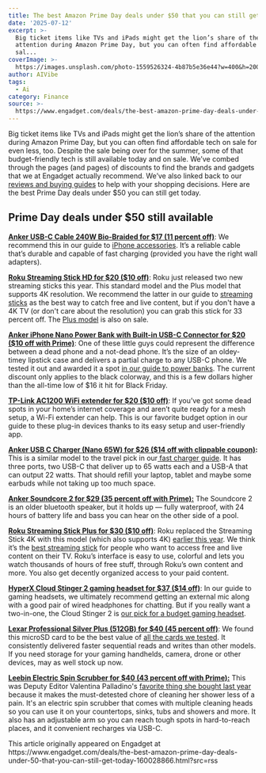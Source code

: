 ```yaml
---
title: The best Amazon Prime Day deals under $50 that you can still get today
date: '2025-07-12'
excerpt: >-
  Big ticket items like TVs and iPads might get the lion’s share of the
  attention during Amazon Prime Day, but you can often find affordable tech on
  sal...
coverImage: >-
  https://images.unsplash.com/photo-1559526324-4b87b5e36e44?w=400&h=200&fit=crop&auto=format
author: AIVibe
tags:
  - Ai
category: Finance
source: >-
  https://www.engadget.com/deals/the-best-amazon-prime-day-deals-under-50-that-you-can-still-get-today-160028866.html?src=rss
---
```

<p>Big ticket items like TVs and iPads might get the lion’s share of the attention during Amazon Prime Day, but you can often find affordable tech on sale for even less, too. Despite the sale being over for the summer, some of that budget-friendly tech is still available today and on sale. We’ve combed through the pages (and pages) of discounts to find the brands and gadgets that we at Engadget actually recommend. We’ve also linked back to our <a data-i13n="cpos:1;pos:1" href="https://www.engadget.com/best-tech/">reviews and buying guides</a> to help with your shopping decisions. Here are the best Prime Day deals under $50 you can still get today.</p> 
<h2 id="jump-link-prime-day-deals-under-50-still-available">Prime Day deals under $50 still available</h2> 
<p>
 <core-commerce id="d0faf79ff88e454bba05f0ff8bf559e6" data-type="product-list" data-original-url="https://www.amazon.com/dp/B0CWXNS552?th=1"></core-commerce></p> 
<p><a data-i13n="elm:affiliate_link;sellerN:Amazon;elmt:;cpos:2;pos:1" href="https://shopping.yahoo.com/rdlw?merchantId=66ea567a-c987-4c2e-a2ff-02904efde6ea&amp;itemId=amazon_B0C4FDJ8F7&amp;siteId=us-engadget&amp;pageId=1p-autolink&amp;contentUuid=12d45a7c-16b4-420e-be3b-0d831db73e6f&amp;featureId=text-link&amp;merchantName=Amazon&amp;linkText=Anker+USB-C+Cable+240W+Bio-Braided+for+%2417+%2811+percent+off%29&amp;custData=eyJzb3VyY2VOYW1lIjoiV2ViLURlc2t0b3AtVmVyaXpvbiIsImxhbmRpbmdVcmwiOiJodHRwczovL3d3dy5hbWF6b24uY29tL0Fua2VyLUJpby1CcmFpZGVkLUNoYXJnZXItTWFjQm9vay1TYW1zdW5nL2RwL0IwQzRGREo4Rjc_dGFnPWdkZ3QwYy0yMCIsImNvbnRlbnRVdWlkIjoiMTJkNDVhN2MtMTZiNC00MjBlLWJlM2ItMGQ4MzFkYjczZTZmIiwib3JpZ2luYWxVcmwiOiJodHRwczovL3d3dy5hbWF6b24uY29tL0Fua2VyLUJpby1CcmFpZGVkLUNoYXJnZXItTWFjQm9vay1TYW1zdW5nL2RwL0IwQzRGREo4RjciLCJkeW5hbWljQ2VudHJhbFRyYWNraW5nSWQiOnRydWUsInNpdGVJZCI6InVzLWVuZ2FkZ2V0IiwicGFnZUlkIjoiMXAtYXV0b2xpbmsiLCJmZWF0dXJlSWQiOiJ0ZXh0LWxpbmsifQ&amp;signature=AQAAAfZuDh0c-PUL8pBi1wGavKgcx18UtP6asta-q65h9rav&amp;gcReferrer=https%3A%2F%2Fwww.amazon.com%2FAnker-Bio-Braided-Charger-MacBook-Samsung%2Fdp%2FB0C4FDJ8F7" class="rapid-with-clickid" data-original-link="https://www.amazon.com/Anker-Bio-Braided-Charger-MacBook-Samsung/dp/B0C4FDJ8F7?th=1"><strong>Anker USB-C Cable 240W Bio-Braided for $17 (11 percent off)</strong></a>: We recommend this in our guide to <a data-i13n="cpos:3;pos:1" href="https://www.engadget.com/computing/accessories/best-iphone-accessories-140022449.html">iPhone accessories</a>. It’s a reliable cable that’s durable and capable of fast charging (provided you have the right wall adapters).</p> <span id="end-legacy-contents"></span>
<p><a data-i13n="elm:affiliate_link;sellerN:Amazon;elmt:;cpos:4;pos:1" href="https://shopping.yahoo.com/rdlw?merchantId=66ea567a-c987-4c2e-a2ff-02904efde6ea&amp;itemId=amazon_B0DXXYS4BJ&amp;siteId=us-engadget&amp;pageId=1p-autolink&amp;contentUuid=12d45a7c-16b4-420e-be3b-0d831db73e6f&amp;featureId=text-link&amp;merchantName=Amazon&amp;linkText=Roku+Streaming+Stick+HD+for+%2420+%28%2410+off%29&amp;custData=eyJzb3VyY2VOYW1lIjoiV2ViLURlc2t0b3AtVmVyaXpvbiIsImxhbmRpbmdVcmwiOiJodHRwczovL3d3dy5hbWF6b24uY29tL1Jva3UtU3RyZWFtaW5nLVN0aWNrLTIwMjUtRGV2aWNlL2RwL0IwRFhYWVM0Qko_dGFnPWdkZ3QwYy0yMCIsImNvbnRlbnRVdWlkIjoiMTJkNDVhN2MtMTZiNC00MjBlLWJlM2ItMGQ4MzFkYjczZTZmIiwib3JpZ2luYWxVcmwiOiJodHRwczovL3d3dy5hbWF6b24uY29tL1Jva3UtU3RyZWFtaW5nLVN0aWNrLTIwMjUtRGV2aWNlL2RwL0IwRFhYWVM0QkoiLCJkeW5hbWljQ2VudHJhbFRyYWNraW5nSWQiOnRydWUsInNpdGVJZCI6InVzLWVuZ2FkZ2V0IiwicGFnZUlkIjoiMXAtYXV0b2xpbmsiLCJmZWF0dXJlSWQiOiJ0ZXh0LWxpbmsifQ&amp;signature=AQAAAbxGIk4QkLeiJTyOi9eTNZmv71pPwHPcfs7LSilpBky3&amp;gcReferrer=https%3A%2F%2Fwww.amazon.com%2FRoku-Streaming-Stick-2025-Device%2Fdp%2FB0DXXYS4BJ" class="rapid-with-clickid" data-original-link="https://www.amazon.com/Roku-Streaming-Stick-2025-Device/dp/B0DXXYS4BJ"><strong>Roku Streaming Stick HD for $20 ($10 off)</strong></a>: Roku just released two new streaming sticks this year. This standard model and the Plus model that supports 4K resolution. We recommend the latter in our guide to <a data-i13n="cpos:5;pos:1" href="https://www.engadget.com/entertainment/streaming/best-streaming-devices-media-players-123021395.html">streaming sticks</a> as the best way to catch free and live content, but if you don't have a 4K TV (or don't care about the resolution) you can grab this stick for 33 percent off. The <a data-i13n="elm:affiliate_link;sellerN:Amazon;elmt:;cpos:6;pos:1" href="https://shopping.yahoo.com/rdlw?merchantId=66ea567a-c987-4c2e-a2ff-02904efde6ea&amp;itemId=amazon_B0DXY833HV&amp;siteId=us-engadget&amp;pageId=1p-autolink&amp;contentUuid=12d45a7c-16b4-420e-be3b-0d831db73e6f&amp;featureId=text-link&amp;merchantName=Amazon&amp;linkText=Plus+model&amp;custData=eyJzb3VyY2VOYW1lIjoiV2ViLURlc2t0b3AtVmVyaXpvbiIsImxhbmRpbmdVcmwiOiJodHRwczovL3d3dy5hbWF6b24uY29tL1Jva3UtU3RyZWFtaW5nLVN0aWNrLVBsdXMtMjAyNS9kcC9CMERYWTgzM0hWP3RhZz1nZGd0MGMtMjAiLCJjb250ZW50VXVpZCI6IjEyZDQ1YTdjLTE2YjQtNDIwZS1iZTNiLTBkODMxZGI3M2U2ZiIsIm9yaWdpbmFsVXJsIjoiaHR0cHM6Ly93d3cuYW1hem9uLmNvbS9Sb2t1LVN0cmVhbWluZy1TdGljay1QbHVzLTIwMjUvZHAvQjBEWFk4MzNIViIsImR5bmFtaWNDZW50cmFsVHJhY2tpbmdJZCI6dHJ1ZSwic2l0ZUlkIjoidXMtZW5nYWRnZXQiLCJwYWdlSWQiOiIxcC1hdXRvbGluayIsImZlYXR1cmVJZCI6InRleHQtbGluayJ9&amp;signature=AQAAAT88SW08mNVhu6XlqZP2rPU80a0MiWKv6kEYqEBIHuK3&amp;gcReferrer=https%3A%2F%2Fwww.amazon.com%2FRoku-Streaming-Stick-Plus-2025%2Fdp%2FB0DXY833HV" class="rapid-with-clickid" data-original-link="https://www.amazon.com/Roku-Streaming-Stick-Plus-2025/dp/B0DXY833HV">Plus model</a> is also on sale.</p> 
<p><a data-i13n="elm:affiliate_link;sellerN:Amazon;elmt:;cpos:7;pos:1" href="https://shopping.yahoo.com/rdlw?merchantId=66ea567a-c987-4c2e-a2ff-02904efde6ea&amp;itemId=amazon_B0C6XK77HJ&amp;siteId=us-engadget&amp;pageId=1p-autolink&amp;contentUuid=12d45a7c-16b4-420e-be3b-0d831db73e6f&amp;featureId=text-link&amp;merchantName=Amazon&amp;linkText=Anker+iPhone+Nano+Power+Bank+with+Built-in+USB-C+Connector+for+%2420+%28%2410+off+with+Prime%29&amp;custData=eyJzb3VyY2VOYW1lIjoiV2ViLURlc2t0b3AtVmVyaXpvbiIsImxhbmRpbmdVcmwiOiJodHRwczovL3d3dy5hbWF6b24uY29tL2RwL0IwQzZYSzc3SEo_dGFnPWdkZ3QwYy0yMCIsImNvbnRlbnRVdWlkIjoiMTJkNDVhN2MtMTZiNC00MjBlLWJlM2ItMGQ4MzFkYjczZTZmIiwib3JpZ2luYWxVcmwiOiJodHRwczovL3d3dy5hbWF6b24uY29tL2RwL0IwQzZYSzc3SEoiLCJkeW5hbWljQ2VudHJhbFRyYWNraW5nSWQiOnRydWUsInNpdGVJZCI6InVzLWVuZ2FkZ2V0IiwicGFnZUlkIjoiMXAtYXV0b2xpbmsiLCJmZWF0dXJlSWQiOiJ0ZXh0LWxpbmsifQ&amp;signature=AQAAAQigAPZOmJDpstJjpOkudLlGLh6z3qQS6C3wv1y3ofsB&amp;gcReferrer=https%3A%2F%2Fwww.amazon.com%2Fdp%2FB0C6XK77HJ" class="rapid-with-clickid" data-original-link="https://www.amazon.com/dp/B0C6XK77HJ?th=1"><strong>Anker iPhone Nano Power Bank with Built-in USB-C Connector for $20 ($10 off with Prime)</strong></a>: One of these little guys could represent the difference between a dead phone and a not-dead phone. It’s the size of an oldey-timey lipstick case and delivers a partial charge to any USB-C phone. We tested it out and awarded it a spot <a data-i13n="cpos:8;pos:1" href="https://www.engadget.com/computing/accessories/best-power-bank-143048526.html">in our guide to power banks</a>. The current discount only applies to the black colorway, and this is a few dollars higher than the all-time low of $16 it hit for Black Friday.</p> 
<p><a data-i13n="elm:affiliate_link;sellerN:Amazon;elmt:;cpos:9;pos:1" href="https://shopping.yahoo.com/rdlw?merchantId=66ea567a-c987-4c2e-a2ff-02904efde6ea&amp;itemId=amazon_B08RHD97QY&amp;siteId=us-engadget&amp;pageId=1p-autolink&amp;contentUuid=12d45a7c-16b4-420e-be3b-0d831db73e6f&amp;featureId=text-link&amp;merchantName=Amazon&amp;linkText=TP-Link+AC1200+WiFi+extender+for+%2420+%28%2410+off%29&amp;custData=eyJzb3VyY2VOYW1lIjoiV2ViLURlc2t0b3AtVmVyaXpvbiIsImxhbmRpbmdVcmwiOiJodHRwczovL3d3dy5hbWF6b24uY29tL2RwL0IwOFJIRDk3UVk_dGFnPWdkZ3QwYy0yMCIsImNvbnRlbnRVdWlkIjoiMTJkNDVhN2MtMTZiNC00MjBlLWJlM2ItMGQ4MzFkYjczZTZmIiwib3JpZ2luYWxVcmwiOiJodHRwczovL3d3dy5hbWF6b24uY29tL2RwL0IwOFJIRDk3UVkiLCJkeW5hbWljQ2VudHJhbFRyYWNraW5nSWQiOnRydWUsInNpdGVJZCI6InVzLWVuZ2FkZ2V0IiwicGFnZUlkIjoiMXAtYXV0b2xpbmsiLCJmZWF0dXJlSWQiOiJ0ZXh0LWxpbmsifQ&amp;signature=AQAAAVRT-LxztPRXFmwBgIlrtVYE1fJIuk-_bPyMnCnxVBtI&amp;gcReferrer=https%3A%2F%2Fwww.amazon.com%2Fdp%2FB08RHD97QY" class="rapid-with-clickid" data-original-link="https://www.amazon.com/dp/B08RHD97QY?th=1"><strong>TP-Link AC1200 WiFi extender for $20 ($10 off)</strong></a>: If you’ve got some dead spots in your home’s internet coverage and aren’t quite ready for a mesh setup, a Wi-Fi extender can help. This is our favorite budget option in our guide to these plug-in devices thanks to its easy setup and user-friendly app.</p> 
<p>
 <core-commerce id="9e3059ce56a1448bbf5a9356b88c423b" data-type="product-list" data-original-url="https://www.amazon.com/dp/B07D7Q41PM?th=1"></core-commerce></p> 
<p><a data-i13n="elm:affiliate_link;sellerN:Amazon;elmt:;cpos:10;pos:1" href="https://shopping.yahoo.com/rdlw?merchantId=66ea567a-c987-4c2e-a2ff-02904efde6ea&amp;itemId=amazon_B09C5RG6KV&amp;siteId=us-engadget&amp;pageId=1p-autolink&amp;contentUuid=12d45a7c-16b4-420e-be3b-0d831db73e6f&amp;featureId=text-link&amp;merchantName=Amazon&amp;linkText=Anker+USB+C+Charger+%28Nano+65W%29+for+%2426+%28%2414+off+with+clippable+coupon%29&amp;custData=eyJzb3VyY2VOYW1lIjoiV2ViLURlc2t0b3AtVmVyaXpvbiIsImxhbmRpbmdVcmwiOiJodHRwczovL3d3dy5hbWF6b24uY29tL2dwL3Byb2R1Y3QvQjA5QzVSRzZLVj90YWc9Z2RndDBjLTIwIiwiY29udGVudFV1aWQiOiIxMmQ0NWE3Yy0xNmI0LTQyMGUtYmUzYi0wZDgzMWRiNzNlNmYiLCJvcmlnaW5hbFVybCI6Imh0dHBzOi8vd3d3LmFtYXpvbi5jb20vZ3AvcHJvZHVjdC9CMDlDNVJHNktWIiwiZHluYW1pY0NlbnRyYWxUcmFja2luZ0lkIjp0cnVlLCJzaXRlSWQiOiJ1cy1lbmdhZGdldCIsInBhZ2VJZCI6IjFwLWF1dG9saW5rIiwiZmVhdHVyZUlkIjoidGV4dC1saW5rIn0&amp;signature=AQAAASION-3kef6DFevuOHqJrpWcGwnwzw7ak6MRnm2v8enI&amp;gcReferrer=https%3A%2F%2Fwww.amazon.com%2Fgp%2Fproduct%2FB09C5RG6KV" class="rapid-with-clickid" data-original-link="https://www.amazon.com/gp/product/B09C5RG6KV"><strong>Anker USB C Charger (Nano 65W) for $26 ($14 off with clippable coupon)</strong></a><strong>:</strong> This is a similar model to the travel pick in our<a data-i13n="elm:affiliate_link;sellerN:Amazon;elmt:;cpos:11;pos:1" href="https://shopping.yahoo.com/rdlw?merchantId=66ea567a-c987-4c2e-a2ff-02904efde6ea&amp;itemId=amazon_B09C5RG6KV&amp;siteId=us-engadget&amp;pageId=1p-autolink&amp;contentUuid=12d45a7c-16b4-420e-be3b-0d831db73e6f&amp;featureId=text-link&amp;merchantName=Amazon&amp;linkText=fast+charger+guide&amp;custData=eyJzb3VyY2VOYW1lIjoiV2ViLURlc2t0b3AtVmVyaXpvbiIsImxhbmRpbmdVcmwiOiJodHRwczovL3d3dy5hbWF6b24uY29tL2dwL3Byb2R1Y3QvQjA5QzVSRzZLVj90YWc9Z2RndDBjLTIwIiwiY29udGVudFV1aWQiOiIxMmQ0NWE3Yy0xNmI0LTQyMGUtYmUzYi0wZDgzMWRiNzNlNmYiLCJvcmlnaW5hbFVybCI6Imh0dHBzOi8vd3d3LmFtYXpvbi5jb20vZ3AvcHJvZHVjdC9CMDlDNVJHNktWIiwiZHluYW1pY0NlbnRyYWxUcmFja2luZ0lkIjp0cnVlLCJzaXRlSWQiOiJ1cy1lbmdhZGdldCIsInBhZ2VJZCI6IjFwLWF1dG9saW5rIiwiZmVhdHVyZUlkIjoidGV4dC1saW5rIn0&amp;signature=AQAAASION-3kef6DFevuOHqJrpWcGwnwzw7ak6MRnm2v8enI&amp;gcReferrer=https%3A%2F%2Fwww.amazon.com%2Fgp%2Fproduct%2FB09C5RG6KV" class="rapid-with-clickid" data-original-link="https://www.amazon.com/gp/product/B09C5RG6KV"> fast charger guide</a>. It has three ports, two USB-C that deliver up to 65 watts each and a USB-A that can output 22 watts. That should refill your laptop, tablet and maybe some earbuds while not taking up too much space.</p> 
<p><a data-i13n="elm:affiliate_link;sellerN:Amazon;elmt:;cpos:12;pos:1" href="https://shopping.yahoo.com/rdlw?merchantId=66ea567a-c987-4c2e-a2ff-02904efde6ea&amp;itemId=amazon_B01MTB55WH&amp;siteId=us-engadget&amp;pageId=1p-autolink&amp;contentUuid=12d45a7c-16b4-420e-be3b-0d831db73e6f&amp;featureId=text-link&amp;merchantName=Amazon&amp;linkText=Anker+Soundcore+2+for+%2429+%2835+percent+off+with+Prime%29%3A&amp;custData=eyJzb3VyY2VOYW1lIjoiV2ViLURlc2t0b3AtVmVyaXpvbiIsImxhbmRpbmdVcmwiOiJodHRwOi8vd3d3LmFtYXpvbi5jb20vZHAvQjAxTVRCNTVXSD90YWc9Z2RndDBjLTIwIiwiY29udGVudFV1aWQiOiIxMmQ0NWE3Yy0xNmI0LTQyMGUtYmUzYi0wZDgzMWRiNzNlNmYiLCJvcmlnaW5hbFVybCI6Imh0dHA6Ly93d3cuYW1hem9uLmNvbS9kcC9CMDFNVEI1NVdIIiwiZHluYW1pY0NlbnRyYWxUcmFja2luZ0lkIjp0cnVlLCJzaXRlSWQiOiJ1cy1lbmdhZGdldCIsInBhZ2VJZCI6IjFwLWF1dG9saW5rIiwiZmVhdHVyZUlkIjoidGV4dC1saW5rIn0&amp;signature=AQAAATNAW5E5We0DZ_4Trm3qPsg_2n7ayxb0tubakiCpI-0d&amp;gcReferrer=http%3A%2F%2Fwww.amazon.com%2Fdp%2FB01MTB55WH" class="rapid-with-clickid" data-original-link="http://www.amazon.com/dp/B01MTB55WH"><strong>Anker Soundcore 2 for $29 (35 percent off with Prime):</strong></a> The Soundcore 2 is an older bluetooth speaker, but it holds up — fully waterproof, with 24 hours of battery life and bass you can hear on the other side of a pool.</p> 
<p><a data-i13n="elm:affiliate_link;sellerN:Amazon;elmt:;cpos:13;pos:1" href="https://shopping.yahoo.com/rdlw?merchantId=66ea567a-c987-4c2e-a2ff-02904efde6ea&amp;itemId=amazon_B0DXY833HV&amp;siteId=us-engadget&amp;pageId=1p-autolink&amp;contentUuid=12d45a7c-16b4-420e-be3b-0d831db73e6f&amp;featureId=text-link&amp;merchantName=Amazon&amp;linkText=Roku+Streaming+Stick+Plus+for+%2430+%28%2410+off%29&amp;custData=eyJzb3VyY2VOYW1lIjoiV2ViLURlc2t0b3AtVmVyaXpvbiIsImxhbmRpbmdVcmwiOiJodHRwczovL3d3dy5hbWF6b24uY29tL1Jva3UtU3RyZWFtaW5nLVN0aWNrLVBsdXMtMjAyNS9kcC9CMERYWTgzM0hWLz90YWc9Z2RndDBjLTIwIiwiY29udGVudFV1aWQiOiIxMmQ0NWE3Yy0xNmI0LTQyMGUtYmUzYi0wZDgzMWRiNzNlNmYiLCJvcmlnaW5hbFVybCI6Imh0dHBzOi8vd3d3LmFtYXpvbi5jb20vUm9rdS1TdHJlYW1pbmctU3RpY2stUGx1cy0yMDI1L2RwL0IwRFhZODMzSFYvIiwiZHluYW1pY0NlbnRyYWxUcmFja2luZ0lkIjp0cnVlLCJzaXRlSWQiOiJ1cy1lbmdhZGdldCIsInBhZ2VJZCI6IjFwLWF1dG9saW5rIiwiZmVhdHVyZUlkIjoidGV4dC1saW5rIn0&amp;signature=AQAAAaMkFQ9egiTqMdZHghWj5oLgUPf6Cpd7OMTnpun9n1N0&amp;gcReferrer=https%3A%2F%2Fwww.amazon.com%2FRoku-Streaming-Stick-Plus-2025%2Fdp%2FB0DXY833HV%2F" class="rapid-with-clickid" data-original-link="https://www.amazon.com/Roku-Streaming-Stick-Plus-2025/dp/B0DXY833HV/"><strong>Roku Streaming Stick Plus for $30 ($10 off)</strong></a>: Roku replaced the Streaming Stick 4K with this model (which also supports 4K) <a data-i13n="cpos:14;pos:1" href="https://www.engadget.com/home/home-theater/roku-streaming-stick-plus-review-powered-by-the-tv-and-perfect-for-travel-130047601.html">earlier this year</a>. We think it’s the <a data-i13n="cpos:15;pos:1" href="https://www.engadget.com/entertainment/streaming/best-streaming-devices-media-players-123021395.html">best streaming stick</a> for people who want to access free and live content on their TV. Roku’s interface is easy to use, colorful and lets you watch thousands of hours of free stuff, through Roku’s own content and more. You also get decently organized access to your paid content.</p> 
<p><a data-i13n="elm:affiliate_link;sellerN:Amazon;elmt:;cpos:16;pos:1" href="https://shopping.yahoo.com/rdlw?merchantId=66ea567a-c987-4c2e-a2ff-02904efde6ea&amp;itemId=amazon_B0B8PGDMWK&amp;siteId=us-engadget&amp;pageId=1p-autolink&amp;contentUuid=12d45a7c-16b4-420e-be3b-0d831db73e6f&amp;featureId=text-link&amp;merchantName=Amazon&amp;linkText=HyperX+Cloud+Stinger+2+gaming+headset+for+%2437+%28%2414+off%29&amp;custData=eyJzb3VyY2VOYW1lIjoiV2ViLURlc2t0b3AtVmVyaXpvbiIsImxhbmRpbmdVcmwiOiJodHRwczovL3d3dy5hbWF6b24uY29tL2RwL0IwQjhQR0RNV0s_dGFnPWdkZ3QwYy0yMCIsImNvbnRlbnRVdWlkIjoiMTJkNDVhN2MtMTZiNC00MjBlLWJlM2ItMGQ4MzFkYjczZTZmIiwib3JpZ2luYWxVcmwiOiJodHRwczovL3d3dy5hbWF6b24uY29tL2RwL0IwQjhQR0RNV0siLCJkeW5hbWljQ2VudHJhbFRyYWNraW5nSWQiOnRydWUsInNpdGVJZCI6InVzLWVuZ2FkZ2V0IiwicGFnZUlkIjoiMXAtYXV0b2xpbmsiLCJmZWF0dXJlSWQiOiJ0ZXh0LWxpbmsifQ&amp;signature=AQAAAdGQntltJQPV3DGMPBEZzaqfIpMe_tXYObPIcGMVvUWj&amp;gcReferrer=https%3A%2F%2Fwww.amazon.com%2Fdp%2FB0B8PGDMWK" class="rapid-with-clickid" data-original-link="https://www.amazon.com/dp/B0B8PGDMWK?th=1"><strong>HyperX Cloud Stinger 2 gaming headset for $37 ($14 off)</strong></a>: In our guide to gaming headsets, we ultimately recommend getting an external mic along with a good pair of wired headphones for chatting. But if you really want a two-in-one, the Cloud Stinger 2 is <a data-i13n="cpos:17;pos:1" href="https://www.engadget.com/audio/headphones/best-gaming-headset-130006477.html">our pick for a budget gaming headset</a>.</p> 
<p><a data-i13n="elm:affiliate_link;sellerN:Amazon;elmt:;cpos:18;pos:1" href="https://shopping.yahoo.com/rdlw?merchantId=66ea567a-c987-4c2e-a2ff-02904efde6ea&amp;itemId=amazon_B0D9MVKMY4&amp;siteId=us-engadget&amp;pageId=1p-autolink&amp;contentUuid=12d45a7c-16b4-420e-be3b-0d831db73e6f&amp;featureId=text-link&amp;merchantName=Amazon&amp;linkText=Lexar+Professional+Silver+Plus+%28512GB%29+for+%2440+%2845+percent+off%29&amp;custData=eyJzb3VyY2VOYW1lIjoiV2ViLURlc2t0b3AtVmVyaXpvbiIsImxhbmRpbmdVcmwiOiJodHRwczovL3d3dy5hbWF6b24uY29tL2RwL0IwRDlNVktNWTQ_dGFnPWdkZ3QwYy0yMCIsImNvbnRlbnRVdWlkIjoiMTJkNDVhN2MtMTZiNC00MjBlLWJlM2ItMGQ4MzFkYjczZTZmIiwib3JpZ2luYWxVcmwiOiJodHRwczovL3d3dy5hbWF6b24uY29tL2RwL0IwRDlNVktNWTQiLCJkeW5hbWljQ2VudHJhbFRyYWNraW5nSWQiOnRydWUsInNpdGVJZCI6InVzLWVuZ2FkZ2V0IiwicGFnZUlkIjoiMXAtYXV0b2xpbmsiLCJmZWF0dXJlSWQiOiJ0ZXh0LWxpbmsifQ&amp;signature=AQAAAYcEuQBqgcTzw1ULjJa6HnB5Tk6d_Qs62vTO2FNgLogW&amp;gcReferrer=https%3A%2F%2Fwww.amazon.com%2Fdp%2FB0D9MVKMY4" class="rapid-with-clickid" data-original-link="https://www.amazon.com/dp/B0D9MVKMY4"><strong>Lexar Professional Silver Plus (512GB) for $40 (45 percent off)</strong></a>: We found this microSD card to be the best value of <a data-i13n="cpos:19;pos:1" href="https://www.engadget.com/computing/accessories/best-microsd-card-130038282.html">all the cards we tested</a>. It consistently delivered faster sequential reads and writes than other models. If you need storage for your gaming handhelds, camera, drone or other devices, may as well stock up now.</p> 
<p><a data-i13n="elm:affiliate_link;sellerN:Amazon;elmt:;cpos:20;pos:1" href="https://shopping.yahoo.com/rdlw?merchantId=66ea567a-c987-4c2e-a2ff-02904efde6ea&amp;itemId=amazon_B09P51V2LH&amp;siteId=us-engadget&amp;pageId=1p-autolink&amp;contentUuid=12d45a7c-16b4-420e-be3b-0d831db73e6f&amp;featureId=text-link&amp;merchantName=Amazon&amp;linkText=Leebin+Electric+Spin+Scrubber+for+%2440+%2843+percent+off+with+Prime%29%3A&amp;custData=eyJzb3VyY2VOYW1lIjoiV2ViLURlc2t0b3AtVmVyaXpvbiIsImxhbmRpbmdVcmwiOiJodHRwczovL3d3dy5hbWF6b24uY29tL2RwL0IwOVA1MVYyTEg_dGFnPWdkZ3QwYy0yMCIsImNvbnRlbnRVdWlkIjoiMTJkNDVhN2MtMTZiNC00MjBlLWJlM2ItMGQ4MzFkYjczZTZmIiwib3JpZ2luYWxVcmwiOiJodHRwczovL3d3dy5hbWF6b24uY29tL2RwL0IwOVA1MVYyTEgiLCJkeW5hbWljQ2VudHJhbFRyYWNraW5nSWQiOnRydWUsInNpdGVJZCI6InVzLWVuZ2FkZ2V0IiwicGFnZUlkIjoiMXAtYXV0b2xpbmsiLCJmZWF0dXJlSWQiOiJ0ZXh0LWxpbmsifQ&amp;signature=AQAAAZSOxDRQ_yIw3w2O56YBZlKMD1HPPvkY0XmnzeY-DID3&amp;gcReferrer=https%3A%2F%2Fwww.amazon.com%2Fdp%2FB09P51V2LH" class="rapid-with-clickid" data-original-link="https://www.amazon.com/dp/B09P51V2LH?th=1"><strong>Leebin Electric Spin Scrubber for $40 (43 percent off with Prime):</strong></a> This was Deputy Editor Valentina Palladino's <a data-i13n="cpos:21;pos:1" href="https://www.engadget.com/our-favorite-tech-we-bought-in-2024-130006482.html">favorite thing she bought last year</a> because it makes the must-detested chore of cleaning her shower less of a pain. It's an electric spin scrubber that comes with multiple cleaning heads so you can use it on your countertops, sinks, tubs and showers and more. It also has an adjustable arm so you can reach tough spots in hard-to-reach places, and it convenient recharges via USB-C.</p> 
<p>
 <core-commerce id="d56322290bda4f13b2038ed9405b405f" data-type="product-list" data-original-url="https://www.amazon.com/gp/product/B0B1LVC5VZ?th=1"></core-commerce></p>This article originally appeared on Engadget at https://www.engadget.com/deals/the-best-amazon-prime-day-deals-under-50-that-you-can-still-get-today-160028866.html?src=rss
